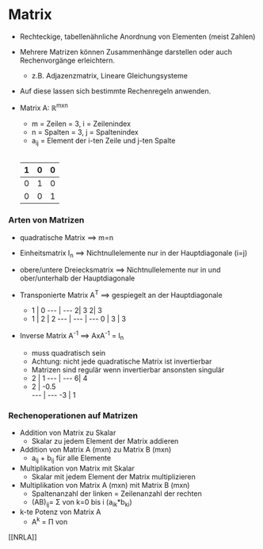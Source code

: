 # Matrix
+ Rechteckige, tabellenähnliche Anordnung von Elementen (meist Zahlen)
+ Mehrere Matrizen können Zusammenhänge darstellen oder auch Rechenvorgänge erleichtern.
	+ z.B. Adjazenzmatrix, Lineare Gleichungsysteme
+ Auf diese lassen sich bestimmte Rechenregeln anwenden.
+ Matrix A: ℝ<sup>mxn</sup>  
	+ m = Zeilen = 3,  i = Zeilenindex
	+ n = Spalten = 3,  j = Spaltenindex
	+ a<sub>ij</sub> = Element der i-ten Zeile und j-ten Spalte
	<br>

	1 | 0 | 0 
	--- | --- | ---
	0 | 1 | 0 
	0 | 0 | 1 

### Arten von Matrizen
+ quadratische Matrix ==> m=n
+ Einheitsmatrix I<sub>n</sub> ==> Nichtnullelemente nur in der Hauptdiagonale (i=j)
+ obere/untere Dreiecksmatrix ==> Nichtnullelemente nur in und ober/unterhalb der Hauptdiagonale
+ Transponierte Matrix A<sup>T</sup> ==> gespiegelt an der Hauptdiagonale
	+ 1 | 0 
	--- | ---
	2| 3
	2| 3
	+ 1 | 2 | 2 
	--- | --- | ---
	0 | 3 | 3 
	
+ Inverse Matrix A<sup>-1</sup> ==> AxA<sup>-1</sup> = I<sub>n</sub>
	+ muss quadratisch sein
	+ Achtung: nicht jede quadratische Matrix ist invertierbar
	+ Matrizen sind regulär wenn invertierbar ansonsten singulär
	+ 2 | 1 
	--- | ---
	6| 4
	+ 2 | -0.5  
	--- | --- 
	-3 | 1 
	
### Rechenoperationen auf Matrizen
+ Addition von Matrix zu Skalar
	+ Skalar zu jedem Element der Matrix addieren
+  Addition von Matrix A (mxn) zu Matrix B (mxn)
	+ a<sub>ij</sub> + b<sub>ij</sub> für alle Elemente
+ Multiplikation von Matrix mit Skalar
	+ Skalar mit jedem Element der Matrix multiplizieren
+  Multiplikation von Matrix A (mxn) mit Matrix B (mxn)
	+  Spaltenanzahl der linken = Zeilenanzahl der rechten
	+ (AB)<sub>ij</sub>= Σ von k=0 bis i (a<sub>ik</sub>*b<sub>ki</sub>)
+ k-te Potenz von Matrix A
	+ A<sup>k</sup> = Π von 

[[NRLA]]
